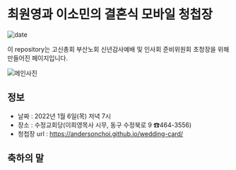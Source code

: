 # 최원영과 이소민의 결혼식 모바일 청첩장
![date](https://img.shields.io/date/1558189800.svg?style=for-the-badge)

이 repository는 고신총회 부산노회 신년감사예배 및 인사회 준비위원회 초청장을 위해 만들어진 페이지입니다.

![메인사진](https://github.com/AndersonChoi/wedding-card/raw/master/docs/images/pic2.jpeg)

## 정보

* 날짜 : 2022년 1월 6일(목) 저녁 7시
* 장소 : 수정교회당(이희영목사 시무, 동구 수정북로 9 ☎464-3556)
* 청첩장 url : https://andersonchoi.github.io/wedding-card/

## 축하의 말



